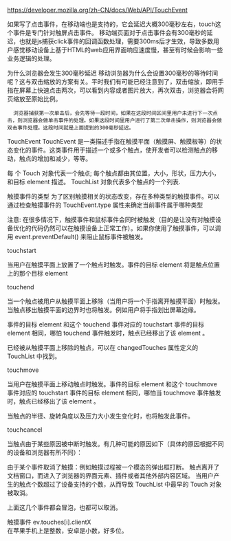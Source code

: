 https://developer.mozilla.org/zh-CN/docs/Web/API/TouchEvent

如果写了点击事件，在移动端也是支持的，它会延迟大概300毫秒左右，touch这个事件是专门针对触屏点击事件。
 移动端页面对于点击事件会有300毫秒的延迟，也就是js捕获click事件的回调函数处理，需要300ms后才生效，导致多数用户感觉移动设备上基于HTML的web应用界面响应速度慢，甚至有时候会影响一些业务逻辑的处理。

 为什么浏览器会发生300毫秒延迟
     移动浏览器为什么会设置300毫秒的等待时间呢？这与双击缩放的方案有关。平时我们有可能已经注意到了，双击缩放，即用手指在屏幕上快速点击两次，可以看到内容或者图片放大，再次双击，浏览器会将网页缩放至原始比例。

      浏览器捕获第一次单击后，会先等待一段时间，如果在这段时间区间里用户未进行下一次点击，则浏览器会做单击事件的处理。如果这段时间里用户进行了第二次单击操作，则浏览器会做双击事件处理。这段时间就是上面提到的300毫秒延迟。


TouchEvent
TouchEvent 是一类描述手指在触摸平面（触摸屏、触摸板等）的状态变化的事件。这类事件用于描述一个或多个触点，使开发者可以检测触点的移动，触点的增加和减少，等等。

每 个 Touch 对象代表一个触点; 每个触点都由其位置，大小，形状，压力大小，和目标 element 描述。 TouchList 对象代表多个触点的一个列表.

触摸事件的类型
为了区别触摸相关的状态改变，存在多种类型的触摸事件。可以通过检查触摸事件的 TouchEvent.type 属性来确定当前事件属于哪种类型

注意: 在很多情况下，触摸事件和鼠标事件会同时被触发（目的是让没有对触摸设备优化的代码仍然可以在触摸设备上正常工作）。如果你使用了触摸事件，可以调用 event.preventDefault() 来阻止鼠标事件被触发。

touchstart

当用户在触摸平面上放置了一个触点时触发。事件的目标 element 将是触点位置上的那个目标 element

touchend

当一个触点被用户从触摸平面上移除（当用户将一个手指离开触摸平面）时触发。当触点移出触摸平面的边界时也将触发。例如用户将手指划出屏幕边缘。

事件的目标 element 和这个 touchend 事件对应的 touchstart 事件的目标 element 相同，哪怕 touchend 事件触发时，触点已经移出了该 element 。

已经被从触摸平面上移除的触点，可以在 changedTouches 属性定义的 TouchList 中找到。

touchmove

当用户在触摸平面上移动触点时触发。事件的目标 element 和这个 touchmove 事件对应的 touchstart 事件的目标 element 相同，哪怕当 touchmove 事件触发时，触点已经移出了该 element 。

当触点的半径、旋转角度以及压力大小发生变化时，也将触发此事件。

touchcancel

当触点由于某些原因被中断时触发。有几种可能的原因如下（具体的原因根据不同的设备和浏览器有所不同）：

由于某个事件取消了触摸：例如触摸过程被一个模态的弹出框打断。
触点离开了文档窗口，而进入了浏览器的界面元素、插件或者其他外部内容区域。
当用户产生的触点个数超过了设备支持的个数，从而导致 TouchList 中最早的 Touch 对象被取消。

上面这几个事件都会冒泡，也都可以取消。


触摸事件
ev.touches[i].clientX  
在苹果手机上是整数，安卓是小数，好多位。
